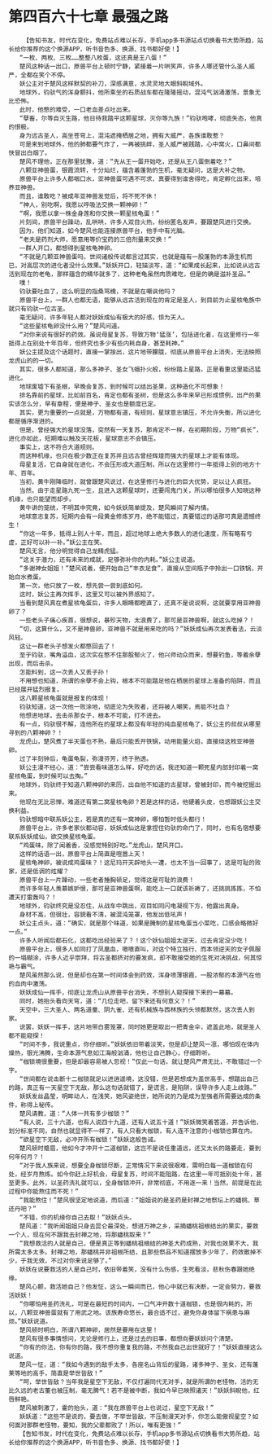 # 第四百六十七章 最强之路
        【告知书友，时代在变化，免费站点难以长存，手机app多书源站点切换看书大势所趋，站长给你推荐的这个换源APP，听书音色多、换源、找书都好使！】
       “一枚、两枚、三枚……整整八枚蛋，这还真是王八蛋！”
       楚风这种话一出口，原兽平台上顿时宁静，紧接着一片哄笑声，许多人哪还管什么圣人威严，全都在笑个不停。
       妖公主对于楚风这样默契的补刀，深感满意，水灵灵地大眼斜睨域外。
       地球外，钧驮气的浑身颤抖，他所乘坐的石质战车都在隆隆摇动，混沌气汹涌激荡，景象无比恐怖。
       此时，他憋的难受，一口老血差点吐出来。
       “孽畜，尔等自灭生路，他日待我踏平这颗星球，灭你等九族！”钧驮咆哮，彻底失态，他真的恨极。
       身为远古圣人，高坐苍穹上，混沌遮掩栖居之地，拥有大威严，各族谁敢惹？
       可是来到地球外，他的肺都要气炸了，一再被挑衅，圣人威严被践踏，心中窝火，口鼻间都快冒出白烟了。
       楚风不理他，正在那里犹豫，道：“先从王一蛋开始吃，还是从王八蛋倒着吃？”
       八颗亚神兽蛋，银霞流转，十分灿烂，蕴含着蓬勃的生机，毫无疑问，这是大补之物。
       原兽平台上许多人都咽口水，亚神兽蛋可遇不可求，真要得到谁舍得吃，肯定孵化出来，培养亚神兽。
       而且，谁敢吃？被成年亚神兽发觉后，将不死不休！
       “神人，别吃啊，我愿以呼吸法交换一颗神卵！”
       “啊，我愿以拿一株金身莲和你交换一颗星核龟蛋！”
       片刻间，原兽平台躁动，乱哄哄，许多人双目火热，纷纷匿名发声，要跟楚风进行交换。
       因为，他们知道，如今楚风也能连接原兽平台，他手中有光脑。
       “老夫是药剂大师，愿意用等价宝药的三倍剂量来交换！”
       一群人开口，都想得到星核龟神卵。
       “不就是几颗亚神兽蛋吗，世间诸般传说都言过其实，也就是蕴有一股蓬勃的本源生机而已，对高层次的进化者没什么效果。”妖妖开口，轻描淡写，道：“如果成长起来，比如说从远古活到现在的老龟，那样蕴含的精华就多了，这种老龟虽然肉质难吃，但是的确是滋补圣品。”
       噗！
       钧驮要吐血了，这么明显的指桑骂槐，不就是在嘲讽他吗？
       原兽平台上，一群人也都无语，能够从远古活到现在的肯定是圣人，到目前为止星核龟族中就只有钧驮一位古圣。
       毫无疑问，许多年轻人都对妖妖成仙有极大的好感，惊为天人。
       “这些星核龟卵没什么用？”楚风问道。
       “对你来说有很好的药效。虽说母星复苏，导致万物‘猛涨’，包括进化者，在这里修行一年抵得上在别处十年百年，但终究也多少有些内耗自身，甚至耗神。”
       妖公主提及这个话题时，直接一掌按出，这片地带朦胧，彻底从原兽平台上消失，无法映照龙虎山的的一切。
       其实，很多人都知道，那么多神子、圣女飞蛾扑火般，纷纷踏上星路，正是看重这里能迅猛进化。
       地球废墟下有圣根，早晚会复苏，到时候可以结出圣果，这种造化不可想象！
       排名靠前的星球，比如前百名，肯定也都有圣树，但是这么多年来早已形成惯例，出产的果实该怎么分，早有章程，便是神子、圣女也是额度已定。
       其实，更为重要的一点就是，万物都有道，有规则，星球意志镇压，不允许失衡，所以进化都是循序渐进的。
       但是，曾经强大的星球没落，突然有一天复苏，那肯定不一样，在初期阶段，万物“疯长”，进化亦如此，短期难以触及天花板，星球意志不会镇压。
       事实上，这不符合大道规则。
       而这种机缘，也只在极少数正在复苏并且远古曾经辉煌而强大的星球上才能有体现。
       母星复活，它自身就在进化，不会压形成大道压制，所以在这里修行一年抵得上别的地方十年、百年。
       当初，黄牛刚降临时，就曾跟楚风说过，在这里修行与进化的巨大优势，足以让人疯狂。
       当然，由于走星路九死一生，且进入这颗星球时，还要闯鬼门关，所以哪怕很多人知晓这种机缘，也只能望而却步。
       黄牛讲的笼统，不明其中究竟，如今妖妖简单提及，楚风瞬间了解内情。
       地球意志复苏，短期内会有一段黄金修炼岁月，绝不能错过，真要错过的话那可真是遗憾终生！
       “你这一年多，抵得上别人十年，而且，超过地球上绝大多数人的进化速度，所有略有亏虚，正好可以补一补。”妖公主在笑。
       楚风无言，他分明觉得自己龙精虎猛。
       “这关于潜力，还有未来的成就，足够弥补你的内耗。”妖公主说道。
       “多谢神女姐姐！”楚风说着，便开始自己“丰衣足食”，直接从空间瓶子中拎出一口铁锅，开始白水煮蛋。
       第一次，他只放了一枚，想先尝一尝到底如何。
       这时，妖公主再次挥手，这里又可以被外界感知了。
       当看到楚风真在煮星核龟蛋后，许多人眼睛都瞪直了，还真不是说说啊，这就要享用亚神兽卵了？
       一些老头子痛心疾首，很想说，暴殄天物，太浪费了，那可是亚神兽啊，就这么吃掉？！
       “切，这算什么，又不是神兽卵，亚神兽不就是用来吃的吗？”妖妖成仙再次发表看法，云淡风轻。
       这让一群老头子想发火都憋回去了！
       至于钧驮，嘴角溢血，这次实在憋不住那股郁火了，他兴师动众而来，想要钓鱼，等着余孽出现，而后击杀。
       怎能料到，这一次丢人又丢子孙！
       不用想也知道，所谓的余孽不会上钩，根本不可能踏足他在栖居的星球上准备的陷阱，而且已经展开猛烈报复。
       这八颗星核龟蛋就是报复的体现！
       钧驮知道，这一次他一败涂地，彻底沦为失败者，还将被人嘲笑，焉能不吐血？
       他想进地球，去击杀那女子，根本不可能，打不进去。
       有一点，钧驮很不解，连他所在的星球上都没有年轻的纯血星核龟了，妖公主的叔叔从哪里寻到的八颗神卵？！
       龙虎山，楚风煮了半天蛋也不熟，最后只能丢开铁锅，动用能量火焰，直接烧这枚亚神兽卵。
       过了半刻钟后，龟蛋龟裂，弥漫芬芳，终于熟透。
       妖公主漫不经心，道：“尝尝看味道怎么样，好吃的话，我还知道一颗死星内部封印着一窝星核龟蛋，到时候可以去掏。”
       地球外，钧驮终于知道八颗神卵的来历，出自他不知道的古星球，曾被封印，而今被挖掘出来。
       他现在无比忌惮，难道还有第二窝星核龟卵？若是这样的话，他硬着头皮，也想跟妖公主交换利益。
       钧驮想暗中联系妖公主，若是真的还有一窝神卵，哪怕暂时低头都行！
       原兽平台上，许多老家伙都动容，妖妖成仙这是拿捏住钧驮的命门了，同时，也有名宿想要联系妖妖成仙，欲交换星核龟蛋。
       “鸡蛋味，除了闻着香，没感觉特别好吃。”龙虎山，楚风开口。
       这样的话语一出，原兽平台上简直是喧嚣上天！
       星核龟神卵，被说成鸡蛋味？！这尼玛开天辟地头一遭，也太不当一回事了，这是可耻的败家，还是低调的炫耀？
       原兽平台上一片躁动，一些老者捶胸顿足，觉得这是可耻的浪费！
       而许多年轻人羡慕嫉妒恨，那可是亚神兽蛋啊，能吃上一口就该祈祷了，还挑挑拣拣，不怕遭天打雷轰吗？！
       地球外，钧驮终究是没忍住，从战车中跳出，双目如同闪电凝视下方，他露出真身。
       身材不高，但很壮，容貌看不清，被混沌笼罩，他发出低吼声！
       妖公主点头，道：“确实，就是那个味道，如果是腌制的星核龟蛋当小菜吃，口感会略微好一点。”
       许多人听闻后都石化，这都吃出经验来了？！这个妖仙姐姐太逆天，过去肯定没少吃！
       原兽平台上，很多人如同打了凤凰血，嗷嗷直叫，对这个特立独行、而本领逆天的女子佩服的一塌糊涂，许多人近乎崇拜，将古圣都挤对的要发疯，却不敢接受她的生死对决挑战，何其惊艳与霸气。
       楚风虽然那么说，但是却也在第一时间体会到药效，浑身喷薄银霞，一股浓郁的本源气在他的血肉中激荡。
       妖妖成仙一挥手，彻底让龙虎山从原兽平台消失，不想别人窥探接下来的一幕幕。
       同时，她抬头看向天穹，道：“几位走吧，留下来还有何意义？！”
       天空中，三大圣人、两名道童、阴九雀、还有机械族与西林族的头领都默然，这次丢人到家。
       说罢，妖妖一挥手，这片地带白雾笼罩，同时她更是取出一把青金伞，遮盖此地，就是圣人都不能窥探！
       “时间不多，我说重点，你仔细听。”妖妖依旧带着淡笑，但是却让楚风一凛，哪怕现在体内燥热，银光沸腾，生命本源气息如江海般汹涌，他也让自己静心，仔细聆听。
       “枷锁境很重要，但是却最容易被人忽视！”仅此一句话，就让楚风严肃无比，不敢错过一个字。
       “世间都在说击断十二枷锁就足以进逍遥境，这没错，但是若想成为盖世高手，想踏出自己的路，真正有一天星空下无敌，那么这句话就错了，是谎言，是陷阱，误导许多人走上歧路。”
       妖妖发丝晶莹，明眸动人，在浅笑，她风姿绝世，她所说的乃是成为至强者所需要达成的条件，称得上秘传。
       楚风请教，道：“人体一共有多少枷锁？”
       “有人说，三十六道，也有人说四十九道，还有人说五十道！”妖妖微笑着答道，并告诉他，划分标准不同，自然也就显得不一样了，有人只看大枷锁，有人连不注意的小枷锁也算在内。
       “欲星空下无敌，必冲开所有枷锁！”妖妖这般告诫。
       楚风顿时蹙眉，他如今才冲开十二道枷锁，这岂不是说任重道远，还又太长的路要走，要到何年何月？！
       “对于我人族来说，想要全身枷锁尽断，正常情况下来说很艰难，需明白每一道枷锁在何处，经岁月熬炼。如今你赶上好机会，母星复苏，时间不能阻路，在这里一年可抵别处十年，甚至更多。此外，以圣药洗礼就可以，全身枷锁冲开，非常彻底，不用逐一来！当然，前提是在此过程中你能熬住而不死！”
       “我能熬住！”楚风很坚定地说道，而后道：“姐姐说的是圣药是封禅之地祭坛上的蟠桃、草还丹吧？”
       “不错，你的机缘你自己去取！”妖妖点头。
       楚风道：“我听闻姐姐只身去昆仑最深处，想进万神之乡，采摘蟠桃祖根结出的果实，要救一个人，现在何不跟我去封禅之地，将那蟠桃取来？”
       “我想救活的人就是自己，便是真正等到蟠桃祖根结的神圣大药成熟，对我也效果不大，我所需太多太多。封禅之地，那蟠桃并非祖根所结，且那些祭品不知道摆放多少年了，药效散掉不少，于我无效，不过对你来说足够了。”
       妖妖在说要救活的人是自己时，依旧带着笑，没有什么伤感，生死看淡，悲秋伤春跟她绝缘。
       楚风心颤，救活她自己？他发怔，这么一瞬间而已，他心中就已有决断，一定会努力，要救活妖妖！
       “你哪怕用圣药洗礼，可是在最短的时间内，一口气冲开数十道枷锁，也是很内耗的，所以，八颗亚神兽蛋就有了用武之地。该族寿命悠长，最合适不过，避免你身体留下祸患与麻烦。”妖妖说道。
       楚风顿时明白，所谓八颗神卵，居然是要用在这里！
       楚风有很多事情想问，无论是修行上，还是过去的旧事，都想向要妖妖问个清楚。
       “你有的你法，你有你的路，我不想你重复我的路，不然我自己出世就好了！”妖妖直接这么说道。
       楚风一怔，道：“我如今遇到的敌手太多，各座名山背后的星路，诸多神子、圣女，还有蓬莱等地的高手，简直是举世皆敌！”
       “呵，举世皆敌？当年我是星空下无敌，不仅打遍同代无对手，就是所谓的老怪物，活的无比久远的老古董也被压制，毫无脾气！若不是被中断，我如今早已映照诸天！”妖妖斜睨他，红唇鲜艳。
       楚风被刺激了，霍的抬头，道：“我在原兽平台上也说过，星空下无敌！”
       妖妖道：“这些不是说的，要去做，不举世皆敌，不压制漫天对手，你怎么能傲视星空？如何面对那群老怪物，要知，我的父辈都败了！所以，唯有更强！”
       【告知书友，时代在变化，免费站点难以长存，手机app多书源站点切换看书大势所趋，站长给你推荐的这个换源APP，听书音色多、换源、找书都好使！】